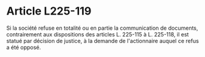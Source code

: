 # Article L225-119

Si la société refuse en totalité ou en partie la communication de documents, contrairement aux dispositions des articles L. 225-115 à L. 225-118, il est statué par décision de justice, à la demande de l'actionnaire auquel ce refus a été opposé.
